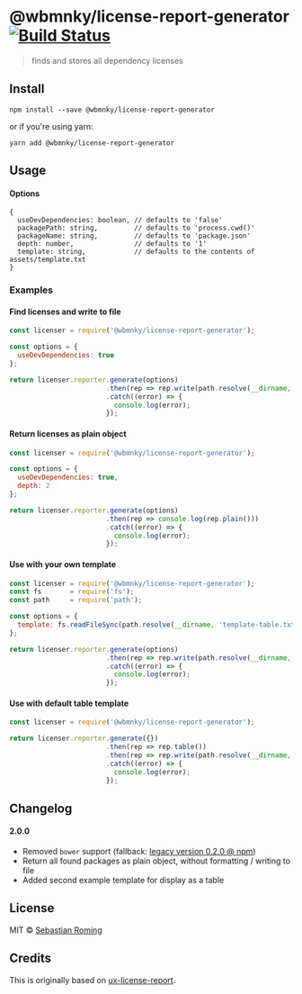 # @wbmnky/license-report-generator [![Build Status](https://travis-ci.org/sebastianroming/license-report-generator.svg?branch=master)](https://travis-ci.org/sebastianroming/license-report-generator)

> finds and stores all dependency licenses

## Install
```
npm install --save @wbmnky/license-report-generator
```
or if you're using yarn:
```
yarn add @wbmnky/license-report-generator
```


## Usage

#### Options 
```
{
  useDevDependencies: boolean, // defaults to 'false'
  packagePath: string,         // defaults to 'process.cwd()'
  packageName: string,         // defaults to 'package.json'
  depth: number,               // defaults to '1'
  template: string,            // defaults to the contents of assets/template.txt
}
```

### Examples

#### Find licenses and write to file
```js
const licenser = require('@wbmnky/license-report-generator');

const options = { 
  useDevDependencies: true
};

return licenser.reporter.generate(options)
                        .then(rep => rep.write(path.resolve(__dirname, 'output.md')))
                        .catch((error) => {
                          console.log(error);
                        });
```

#### Return licenses as plain object
```js
const licenser = require('@wbmnky/license-report-generator');

const options = { 
  useDevDependencies: true,
  depth: 2
};

return licenser.reporter.generate(options)
                        .then(rep => console.log(rep.plain()))
                        .catch((error) => {
                          console.log(error);
                        });
```

#### Use with your own template
```js
const licenser = require('@wbmnky/license-report-generator');
const fs       = require('fs');
const path     = require('path');

const options = {
  template: fs.readFileSync(path.resolve(__dirname, 'template-table.txt'), 'utf8')
};

return licenser.reporter.generate(options)
                        .then(rep => rep.write(path.resolve(__dirname, 'output.md')))
                        .catch((error) => {
                          console.log(error);
                        });
```

#### Use with default table template
```js
const licenser = require('@wbmnky/license-report-generator');

return licenser.reporter.generate({})
                        .then(rep => rep.table())
                        .then(rep => rep.write(path.resolve(__dirname, 'output.md')))
                        .catch((error) => {
                          console.log(error);
                        });
```

## Changelog
#### 2.0.0
- Removed `bower` support (fallback: [legacy version 0.2.0 @ npm](https://npmjs.com/package/license-report-generator))
- Return all found packages as plain object, without formatting / writing to file 
- Added second example template for display as a table

## License

MIT © [Sebastian Roming](https://webmonkey.io)

## Credits
This is originally based on [ux-license-report](https://github.com/Banno/ux-license-report).
